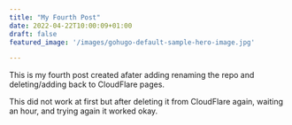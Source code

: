 ```yaml
---
title: "My Fourth Post"
date: 2022-04-22T10:00:09+01:00
draft: false
featured_image: '/images/gohugo-default-sample-hero-image.jpg'

---
```

This is my fourth post created afater adding renaming the repo and deleting/adding back to CloudFlare pages.

This did not work at first but after deleting it from CloudFlare again, waiting an hour, and trying again it worked okay.